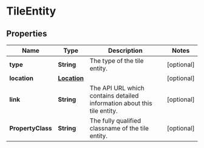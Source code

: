 
# TileEntity

## Properties
Name | Type | Description | Notes
------------ | ------------- | ------------- | -------------
**type** | **String** | The type of the tile entity. |  [optional]
**location** | [**Location**](Location.md) |  |  [optional]
**link** | **String** | The API URL which contains detailed information about this tile entity. |  [optional]
**PropertyClass** | **String** | The fully qualified classname of the tile entity. |  [optional]



